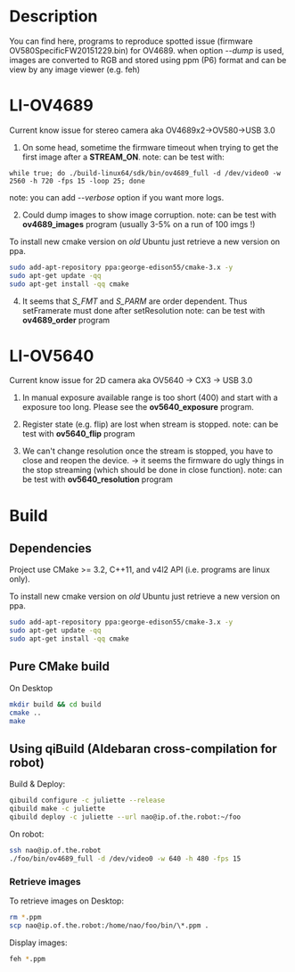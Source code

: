 # Description
You can find here, programs to reproduce spotted issue (firmware OV580SpecificFW20151229.bin) for OV4689.
when option *--dump* is used, images are converted to RGB and stored using ppm (P6) format and can be view by any image viewer (e.g. feh)

# LI-OV4689
Current know issue for stereo camera aka OV4689x2->OV580->USB 3.0

1) On some head, sometime the firmware timeout when trying to get the first image after a **STREAM_ON**.
note: can be test with:
```
while true; do ./build-linux64/sdk/bin/ov4689_full -d /dev/video0 -w 2560 -h 720 -fps 15 -loop 25; done
```
note: you can add *--verbose* option if you want more logs.

2) Could dump images to show image corruption.
note: can be test with **ov4689_images** program (usually 3-5% on a run of 100 imgs !)

To install new cmake version on *old* Ubuntu just retrieve a new version on ppa.
```sh
sudo add-apt-repository ppa:george-edison55/cmake-3.x -y
sudo apt-get update -qq
sudo apt-get install -qq cmake
```

4) It seems that *S_FMT* and *S_PARM* are order dependent. Thus setFramerate must done after setResolution
note: can be test with **ov4689_order** program

# LI-OV5640
Current know issue for 2D camera aka OV5640 -> CX3 -> USB 3.0

1) In manual exposure available range is too short (400) and start with a exposure too long.
Please see the **ov5640_exposure** program.

2) Register state (e.g. flip) are lost when stream is stopped.
note: can be test with **ov5640_flip** program

3) We can't change resolution once the stream is stopped, you have to close and reopen the device. -> it seems the firmware do ugly things in the stop streaming (which should be done in close function).
note: can be test with **ov5640_resolution** program

# Build
## Dependencies
Project use CMake >= 3.2, C++11, and v4l2 API (i.e. programs are linux only).

To install new cmake version on *old* Ubuntu just retrieve a new version on ppa.
```sh
sudo add-apt-repository ppa:george-edison55/cmake-3.x -y
sudo apt-get update -qq
sudo apt-get install -qq cmake
```

## Pure CMake build
On Desktop
```sh
mkdir build && cd build
cmake ..
make
```
## Using qiBuild (Aldebaran cross-compilation for robot)
Build & Deploy:
```sh
qibuild configure -c juliette --release
qibuild make -c juliette
qibuild deploy -c juliette --url nao@ip.of.the.robot:~/foo
```
On robot:
```sh
ssh nao@ip.of.the.robot
./foo/bin/ov4689_full -d /dev/video0 -w 640 -h 480 -fps 15
```

### Retrieve images
To retrieve images on Desktop:
```sh
rm *.ppm
scp nao@ip.of.the.robot:/home/nao/foo/bin/\*.ppm .
```

Display images:
```sh
feh *.ppm
```
